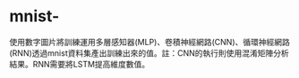 # mnist-
使用數字圖片將訓練運用多層感知器(MLP)、卷積神經網路(CNN)、循環神經網路(RNN)透過mnist資料集產出訓練出來的值。註：CNN的執行則使用混淆矩陣分析結果。RNN需要將LSTM提高維度數值。

